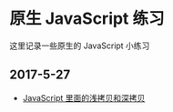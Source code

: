 # 原生 JavaScript 练习
这里记录一些原生的 JavaScript 小练习

## 2017-5-27

* [JavaScript 里面的浅拷贝和深拷贝](https://github.com/zhuliminl/Practice-EveryDay/blob/master/DOM%20%26%20JavaScript/%E6%8B%B7%E8%B4%9D.html)




